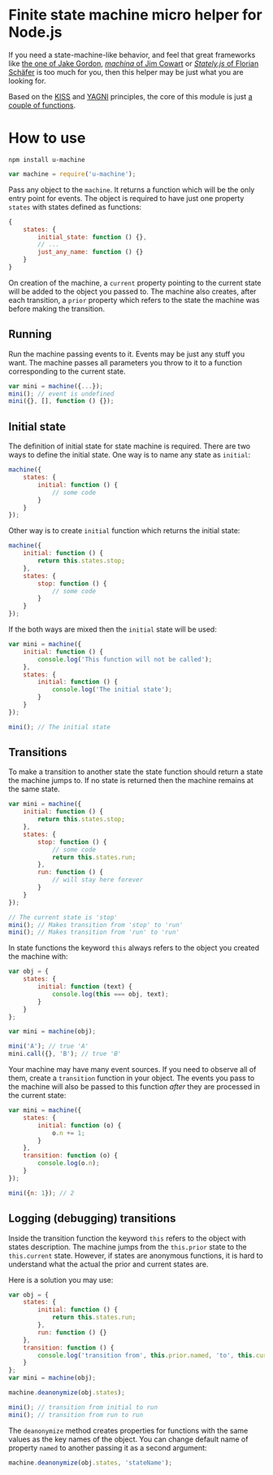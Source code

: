 # Finite state machine micro helper for Node.js

If you need a state-machine-like behavior, and feel that great frameworks like [the one of Jake Gordon](https://github.com/jakesgordon/javascript-state-machine), [_machina_ of Jim Cowart](https://github.com/ifandelse/machina.js) or [_Stately.js_
 of Florian Schäfer](https://github.com/fschaefer/Stately.js) is too much for you, then this helper may be just what you are looking for.

Based on the [KISS](https://en.wikipedia.org/wiki/KISS_principle) and [YAGNI](https://en.wikipedia.org/wiki/You_aren't_gonna_need_it) principles, the core of this module is just [a couple of functions](https://github.com/DmitryMyadzelets/u-machine/blob/master/index.js).

# How to use

    npm install u-machine

```javascript
var machine = require('u-machine');
```
Pass any object to the `machine`. It returns a function which will be the only entry point for events. The object is required to have just one property `states` with states defined as functions:

```javascript
{
    states: {
        initial_state: function () {},
        // ...
        just_any_name: function () {}
    }
}
```

On creation of the machine, a `current` property pointing to the current state will be added to the object you passed to. The machine also creates, after each transition, a `prior` property which refers to the state the machine was before making the transition.

## Running

Run the machine passing events to it. Events may be just any stuff you want. The machine passes all parameters you throw to it to a function corresponding to the current state.

```javascript
var mini = machine({...});
mini(); // event is undefined
mini({}, [], function () {});
```

## Initial state

The definition of initial state for state machine is required. There are two ways to define the initial state. One way is to name any state as `initial`:

```javascript
machine({
    states: {
        initial: function () {
            // some code
        }
    }
});
```

Other way is to create `initial` function which returns the initial state:

```javascript
machine({
    initial: function () {
        return this.states.stop;
    },
    states: {
        stop: function () {
            // some code
        }
    }
});
```

If the both ways are mixed then the `initial` state will be used:

```javascript
var mini = machine({
    initial: function () {
        console.log('This function will not be called');
    },
    states: {
        initial: function () {
            console.log('The initial state');
        }
    }
});

mini(); // The initial state
```

## Transitions

To make a transition to another state the state function should return a state the machine jumps to. If no state is returned then the machine remains at the same state.

```javascript
var mini = machine({
    initial: function () {
        return this.states.stop;
    },
    states: {
        stop: function () {
            // some code
            return this.states.run;
        },
        run: function () {
            // will stay here forever
        }
    }
});

// The current state is 'stop'
mini(); // Makes transition from 'stop' to 'run'
mini(); // Makes transition from 'run' to 'run'
```

In state functions the keyword `this` always refers to the object you created the machine with:

```javascript
var obj = {
    states: {
        initial: function (text) {
            console.log(this === obj, text);
        }
    }
};

var mini = machine(obj);

mini('A'); // true 'A'
mini.call({}, 'B'); // true 'B'
```

Your machine may have many event sources. If you need to observe all of them, create a `transition` function in your object. The events you pass to the machine will also be passed to this function _after_ they are processed in the current state:

```javascript
var mini = machine({
    states: {
        initial: function (o) {
            o.n += 1;
        }
    },
    transition: function (o) {
        console.log(o.n);
    }
});

mini({n: 1}); // 2
```

## Logging (debugging) transitions

Inside the transition function the keyword `this` refers to the object with states description. The machine jumps from the `this.prior` state to the `this.current` state. However, if states are anonymous functions, it is hard to understand what the actual the prior and current states are.

Here is a solution you may use:

```javascript
var obj = {
    states: {
        initial: function () {
            return this.states.run;
        },
        run: function () {}
    },
    transition: function () {
        console.log('transition from', this.prior.named, 'to', this.current.named);
    }
};
var mini = machine(obj);

machine.deanonymize(obj.states);

mini(); // transition from initial to run
mini(); // transition from run to run
```

The `deanonymize` method creates properties for functions with the same values as the key names of the object. You can change default name of property `named` to another passing it as a second argument:

```javascript
machine.deanonymize(obj.states, 'stateName');
```

